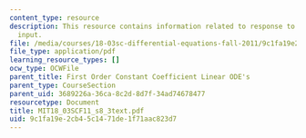 ```yaml
---
content_type: resource
description: This resource contains information related to response to discontinuous
  input.
file: /media/courses/18-03sc-differential-equations-fall-2011/9c1fa19e2cb45c1471de1f71aac823d7_MIT18_03SCF11_s8_3text.pdf
file_type: application/pdf
learning_resource_types: []
ocw_type: OCWFile
parent_title: First Order Constant Coefficient Linear ODE's
parent_type: CourseSection
parent_uid: 3689226a-36ca-8c2d-8d7f-34ad74678477
resourcetype: Document
title: MIT18_03SCF11_s8_3text.pdf
uid: 9c1fa19e-2cb4-5c14-71de-1f71aac823d7
---
```

